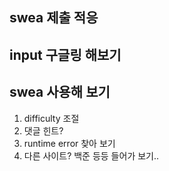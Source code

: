 ## swea 제출 적응 

## input 구글링 해보기

## swea 사용해 보기
1. difficulty 조절 
2. 댓글 힌트?
3. runtime error 찾아 보기
4. 다른 사이트? 백준 등등 들어가 보기..